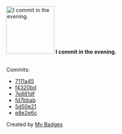 <img src="https://my-badges.github.io/my-badges/evening-commits.png" alt="I commit in the evening." title="I commit in the evening." width="128">
<strong>I commit in the evening.</strong>
<br><br>

Commits:

- <a href="https://github.com/mayannaoliveira/hackerearth-programming/commit/7111a4519b67d92ec69ebbab5425c4be94f3cd10">7111a45</a>
- <a href="https://github.com/mayannaoliveira/mayannaoliveira/commit/f4320bdb65acae1d5c0f150ff6bb3a1ccaedfe4f">f4320bd</a>
- <a href="https://github.com/mayannaoliveira/mayannaoliveira/commit/7e881dfa269d9f21baa02e1d726b843af46d29ee">7e881df</a>
- <a href="https://github.com/mayannaoliveira/mayannaoliveira/commit/fd7bbab30e7094814218400647f58be90c3a94d9">fd7bbab</a>
- <a href="https://github.com/mayannaoliveira/mayannaoliveira/commit/5d50e2149cf5a15db83c0d4f6cd80af9794dc5a1">5d50e21</a>
- <a href="https://github.com/mayannaoliveira/mayannaoliveira/commit/e8e2e6c0eb0e52e6e9f39b8049c2b86f13e4c5d6">e8e2e6c</a>


Created by <a href="https://github.com/my-badges/my-badges">My Badges</a>